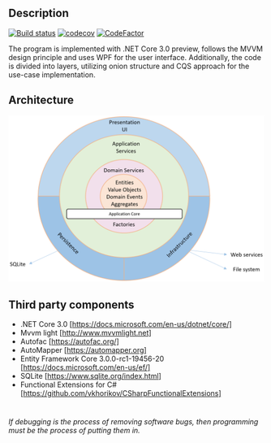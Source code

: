 

## Description
[![Build status](https://ci.appveyor.com/api/projects/status/yxx2x6hdoos31kwe?svg=true)](https://ci.appveyor.com/project/ariksman/coredemoapp)
[![codecov](https://codecov.io/gh/ariksman/CoreDemoApp/branch/master/graph/badge.svg)](https://codecov.io/gh/ariksman/CoreDemoApp)
[![CodeFactor](https://www.codefactor.io/repository/github/ariksman/coredemoapp/badge)](https://www.codefactor.io/repository/github/ariksman/coredemoapp)

The program is implemented with .NET Core 3.0 preview, follows the MVVM design principle and uses WPF for the user interface. Additionally, the code is divided into layers, utilizing onion structure and CQS approach for the use-case implementation.

## Architecture
<img src="https://github.com/ariksman/CoreDemoApp/blob/master/Structure.PNG" />

## Third party components

- .NET Core 3.0 [https://docs.microsoft.com/en-us/dotnet/core/]
- Mvvm light [http://www.mvvmlight.net]
- Autofac [https://autofac.org/]
- AutoMapper [https://automapper.org]
- Entity Framework Core 3.0.0-rc1-19456-20 [https://docs.microsoft.com/en-us/ef/]
- SQLite [https://www.sqlite.org/index.html]
- Functional Extensions for C# [https://github.com/vkhorikov/CSharpFunctionalExtensions]

#

*If debugging is the process of removing software bugs, then programming must be the process of putting them in.*
